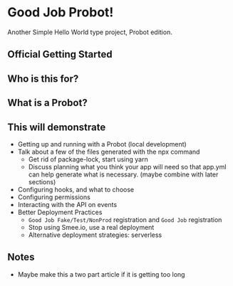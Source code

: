 # Good Job Probot!

Another Simple Hello World type project, Probot edition.

## Official Getting Started

## Who is this for?

## What is a Probot?

## This will demonstrate

* Getting up and running with a Probot (local development)
* Talk about a few of the files generated with the npx command
  * Get rid of package-lock, start using yarn
  * Discuss planning what you think your app will need so that app.yml can help generate what is necessary. (maybe combine with later sections)
* Configuring hooks, and what to choose
* Configuring permissions
* Interacting with the API on events
* Better Deployment Practices
  * `Good Job Fake/Test/NonProd` registration and `Good Job` registration  
  * Stop using Smee.io, use a real deployment
  * Alternative deployment strategies: serverless
  
  
## Notes 

* Maybe make this a two part article if it is getting too long
